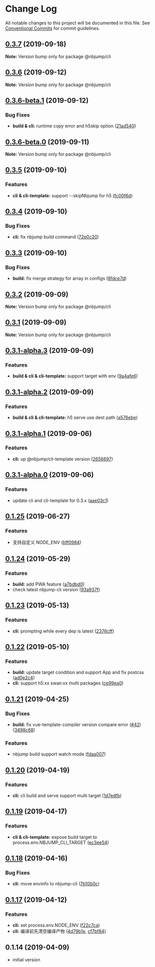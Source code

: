 # Change Log

All notable changes to this project will be documented in this file.
See [Conventional Commits](https://conventionalcommits.org) for commit guidelines.

## [0.3.7](https://github.com/max-team/Nbjump/compare/@nbjump/cli@0.3.6...@nbjump/cli@0.3.7) (2019-09-18)

**Note:** Version bump only for package @nbjump/cli





## [0.3.6](https://github.com/max-team/Nbjump/compare/@nbjump/cli@0.3.6-beta.1...@nbjump/cli@0.3.6) (2019-09-12)

**Note:** Version bump only for package @nbjump/cli





## [0.3.6-beta.1](https://github.com/max-team/Nbjump/compare/@nbjump/cli@0.3.6-beta.0...@nbjump/cli@0.3.6-beta.1) (2019-09-12)


### Bug Fixes

* **build & cli:** runtime copy error and h5skip option ([21ad540](https://github.com/max-team/Nbjump/commit/21ad540))





## [0.3.6-beta.0](https://github.com/max-team/Nbjump/compare/@nbjump/cli@0.3.5...@nbjump/cli@0.3.6-beta.0) (2019-09-11)

**Note:** Version bump only for package @nbjump/cli





## [0.3.5](https://github.com/max-team/Nbjump/compare/@nbjump/cli@0.3.4...@nbjump/cli@0.3.5) (2019-09-10)


### Features

* **cli & cli-template:** support --skipNbjump for h5 ([fc00f6d](https://github.com/max-team/Nbjump/commit/fc00f6d))





## [0.3.4](https://github.com/max-team/Nbjump/compare/@nbjump/cli@0.3.3...@nbjump/cli@0.3.4) (2019-09-10)


### Bug Fixes

* **cli:** fix nbjump build command ([72e0c20](https://github.com/max-team/Nbjump/commit/72e0c20))





## [0.3.3](https://github.com/max-team/Nbjump/compare/@nbjump/cli@0.3.2...@nbjump/cli@0.3.3) (2019-09-10)


### Bug Fixes

* **build:** fix merge strategy for array in configs ([8fdce7d](https://github.com/max-team/Nbjump/commit/8fdce7d))





## [0.3.2](https://github.com/max-team/Nbjump/compare/@nbjump/cli@0.3.1...@nbjump/cli@0.3.2) (2019-09-09)

**Note:** Version bump only for package @nbjump/cli





## [0.3.1](https://github.com/max-team/Nbjump/compare/@nbjump/cli@0.3.1-alpha.3...@nbjump/cli@0.3.1) (2019-09-09)

**Note:** Version bump only for package @nbjump/cli





## [0.3.1-alpha.3](https://github.com/max-team/Nbjump/compare/@nbjump/cli@0.3.1-alpha.2...@nbjump/cli@0.3.1-alpha.3) (2019-09-09)


### Features

* **build & cli & cli-template:** support target with env ([9a4afe6](https://github.com/max-team/Nbjump/commit/9a4afe6))





## [0.3.1-alpha.2](https://github.com/max-team/Nbjump/compare/@nbjump/cli@0.3.1-alpha.1...@nbjump/cli@0.3.1-alpha.2) (2019-09-09)


### Features

* **build & cli & cli-template:** h5 serve use dest path ([a576ebe](https://github.com/max-team/Nbjump/commit/a576ebe))





## [0.3.1-alpha.1](https://github.com/max-team/Nbjump/compare/@nbjump/cli@0.3.1-alpha.0...@nbjump/cli@0.3.1-alpha.1) (2019-09-06)


### Features

* **cli:** up @nbjump/cli-template version ([2656697](https://github.com/max-team/Nbjump/commit/2656697))





## [0.3.1-alpha.0](https://github.com/max-team/Nbjump/compare/@nbjump/cli@0.1.25...@nbjump/cli@0.3.1-alpha.0) (2019-09-06)


### Features

* update cli and cli-template for 0.3.x ([aae03c1](https://github.com/max-team/Nbjump/commit/aae03c1))





## [0.1.25](https://github.com/max-team/Nbjump/compare/@nbjump/cli@0.1.24...@nbjump/cli@0.1.25) (2019-06-27)


### Features

* 支持自定义 NODE_ENV ([bff0984](https://github.com/max-team/Nbjump/commit/bff0984))



## [0.1.24](https://github.com/max-team/Nbjump/compare/@nbjump/cli@0.1.23...@nbjump/cli@0.1.24) (2019-05-29)


### Features

* **build:** add PWA feature ([a7bdbd0](https://github.com/max-team/Nbjump/commit/a7bdbd0))
* check latest nbjump-cli version ([93a937f](https://github.com/max-team/Nbjump/commit/93a937f))





## [0.1.23](https://github.com/max-team/Nbjump/compare/@nbjump/cli@0.1.22...@nbjump/cli@0.1.23) (2019-05-13)


### Features

* **cli:** prompting while every dep is latest ([2376cff](https://github.com/max-team/Nbjump/commit/2376cff))





## [0.1.22](https://github.com/max-team/Nbjump/compare/@nbjump/cli@0.1.21...@nbjump/cli@0.1.22) (2019-05-10)


### Features

* **build:** update target condition and support App and fix postcss ([ad0e2c4](https://github.com/max-team/Nbjump/commit/ad0e2c4))
* **cli:** support h5:xx  swan:xx multi packages ([ce99ea0](https://github.com/max-team/Nbjump/commit/ce99ea0))





## [0.1.21](https://github.com/max-team/Nbjump/compare/@nbjump/cli@0.1.20...@nbjump/cli@0.1.21) (2019-04-25)


### Bug Fixes

* **build:** fix vue-template-compiler version compare error ([#42](https://github.com/max-team/Nbjump/issues/42)) ([3498c68](https://github.com/max-team/Nbjump/commit/3498c68))


### Features

* nbjump build support watch mode ([fdaa007](https://github.com/max-team/Nbjump/commit/fdaa007))





## [0.1.20](https://github.com/max-team/Nbjump/compare/@nbjump/cli@0.1.19...@nbjump/cli@0.1.20) (2019-04-19)


### Features

* **cli:** cli build and serve support multi target ([1d7edfb](https://github.com/max-team/Nbjump/commit/1d7edfb))





## [0.1.19](https://github.com/max-team/Nbjump/compare/@nbjump/cli@0.1.18...@nbjump/cli@0.1.19) (2019-04-17)


### Features

* **cli & cli-template:** expose build target to process.env.NBJUMP_CLI_TARGET ([ec3ee54](https://github.com/max-team/Nbjump/commit/ec3ee54))



## [0.1.18](https://github.com/max-team/Nbjump/compare/@nbjump/cli@0.1.17...@nbjump/cli@0.1.18) (2019-04-16)


### Bug Fixes

* **cli:** move envinfo to nbjump-cli ([7b10b0c](https://github.com/max-team/Nbjump/commit/7b10b0c))


## [0.1.17](https://github.com/max-team/Nbjump/compare/@nbjump/cli@0.1.14...@nbjump/cli@0.1.17) (2019-04-12)

### Features

* **cli:** set process.env.NODE_ENV ([f22c7ca](https://github.com/max-team/Nbjump/commit/f22c7ca))
* **cli:** 编译前先清空编译产物 ([4d79b1e](https://github.com/max-team/Nbjump/commit/4d79b1e), [cf7bf84](https://github.com/max-team/Nbjump/commit/cf7bf84))

## 0.1.14 (2019-04-09)

- initial version
